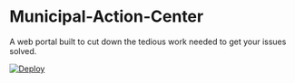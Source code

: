 # Municipal-Action-Center
A web portal built to cut down the tedious work needed to get your issues solved.

[![Deploy](https://www.herokucdn.com/deploy/button.svg)](https://municipalac.herokuapp.com/)
